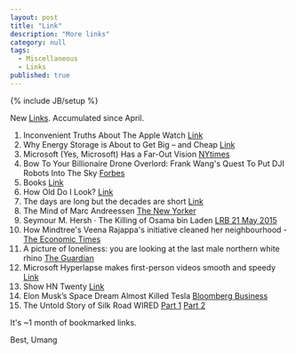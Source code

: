 ```yaml
---
layout: post
title: "Link"
description: "More links"
category: null
tags: 
  - Miscellaneous
  - Links
published: true
---
```


{% include JB/setup %}

<p>
New <a href="http://umangsaini.in/tags/#Links-ref">Links</a>. Accumulated since April.
</p>

1. Inconvenient Truths About The Apple Watch [Link](https://medium.com/@flyosity/inconvenient-truths-about-the-apple-watch-11bafa44551b)
2. Why Energy Storage is About to Get Big – and Cheap [Link](http://rameznaam.com/2015/04/14/energy-storage-about-to-get-big-and-cheap/)
3. Microsoft (Yes, Microsoft) Has a Far-Out Vision [NYtimes](http://www.nytimes.com/2015/05/03/technology/microsoft-yes-microsoft-has-a-far-out-vision.html?_r=0)
4. Bow To Your Billionaire Drone Overlord: Frank Wang's Quest To Put DJI Robots Into The Sky [Forbes](http://www.forbes.com/sites/ryanmac/2015/05/06/dji-drones-frank-wang-china-billionaire/)
5. Books [Link](http://sivers.org/book)
6. How Old Do I Look? [Link](http://how-old.net/)
7. The days are long but the decades are short [Link](http://blog.samaltman.com/the-days-are-long-but-the-decades-are-short)
8. The Mind of Marc Andreessen [The New Yorker](http://www.newyorker.com/magazine/2015/05/18/tomorrows-advance-man)
9. Seymour M. Hersh · The Killing of Osama bin Laden [LRB 21 May 2015](http://www.lrb.co.uk/v37/n10/seymour-m-hersh/the-killing-of-osama-bin-laden)
10. How Mindtree's Veena Rajappa's initiative cleaned her neighbourhood - [The Economic Times](http://economictimes.indiatimes.com/news/politics-and-nation/how-mindtrees-veena-rajappas-initiative-cleaned-her-neighbourhood/articleshow/47231214.cms)
11. A picture of loneliness: you are looking at the last male northern white rhino [The Guardian](http://www.theguardian.com/commentisfree/2015/may/12/last-male-northern-white-rhino)
12. Microsoft Hyperlapse makes first-person videos smooth and speedy [Link](http://news.microsoft.com/features/microsoft-hyperlapse-makes-first-person-videos-smooth-and-speedy/)
13. Show HN Twenty [Link](https://news.ycombinator.com/item?id=9543005)
14. Elon Musk’s Space Dream Almost Killed Tesla [Bloomberg Business](http://www.bloomberg.com/graphics/2015-elon-musk-spacex/)
15. The Untold Story of Silk Road WIRED [Part 1](http://www.wired.com/2015/04/silk-road-1/) [Part 2](http://www.wired.com/2015/05/silk-road-2/)

It's ~1 month of bookmarked links.

Best, Umang
